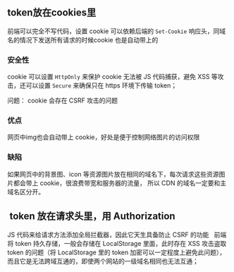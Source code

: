 ## token放在cookies里

前端可以完全不写代码，设置 cookie 可以依赖后端的 `Set-Cookie` 响应头，同域名的情况下发送所有请求的时候cookie 也是自动带上的

### 安全性

cookie 可以设置 `HttpOnly` 来保护 cookie 无法被 JS 代码捕获，避免 XSS 等攻击，还可以设置 `Secure` 来确保只在 https 环境下传输 token；

问题： cookie 会存在 CSRF 攻击的问题

### 优点

网页中img也会自动带上 cookie，好处是便于控制网络图片的访问权限

### 缺陷

如果网页中的背景图、icon 等资源图片放在相同的域名下，每次请求这些资源图片都会带上 cookie，很浪费带宽和服务器的流量， 所以 CDN 的域名一定要和主域名区分开。

##  token 放在请求头里，用 Authorization

JS 代码来给请求方法添加全局拦截器，因此它天生具备防止 CSRF 的功能
 
前端将 token 持久存储，一般会存储在 LocalStorage 里面，此时存在 XSS 攻击盗取 token 的问题（将 LocalStorage 里的 token 加密可以一定程度上避免此问题），而且它是无法跨域互通的，即使两个网站的一级域名相同也无法互通；

